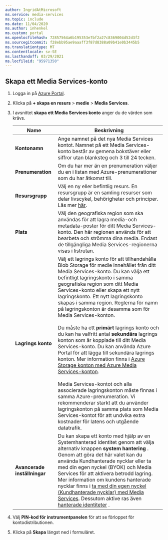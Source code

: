 ```yaml
---
author: IngridAtMicrosoft
ms.service: media-services
ms.topic: include
ms.date: 11/04/2020
ms.author: inhenkel
ms.custom: portal
ms.openlocfilehash: 72857564a6b195353e7bf2a27c8369004d52d3f2
ms.sourcegitcommit: f28ebb95ae9aaaff3f87d8388a09b41e0b3445b5
ms.translationtype: MT
ms.contentlocale: sv-SE
ms.lasthandoff: 03/29/2021
ms.locfileid: "95971350"
---
```

<!-- Use the portal to create a media services account. -->

## <a name="create-a-media-services-account"></a>Skapa ett Media Services-konto

1. Logga in på [Azure Portal](https://portal.azure.com/).
1. Klicka på **+ skapa en resurs**  >  **medie**  >  **Media Services**.
1. I avsnittet **skapa ett Media Services konto** anger du de värden som krävs.

    | Name | Beskrivning |
    | ---|---|
    |**Kontonamn**|Ange namnet på det nya Media Services kontot. Namnet på ett Media Services-konto består av gemena bokstäver eller siffror utan blanksteg och 3 till 24 tecken.|
    |**Prenumeration**|Om du har mer än en prenumeration väljer du en i listan med Azure-prenumerationer som du har åtkomst till.|
    |**Resursgrupp**|Välj en ny eller befintlig resurs. En resursgrupp är en samling resurser som delar livscykel, behörigheter och principer. Läs mer [här](../../../azure-resource-manager/management/overview.md#resource-groups).|
    |**Plats**|Välj den geografiska region som ska användas för att lagra media-och metadata-poster för ditt Media Services-konto. Den här regionen används för att bearbeta och strömma dina media. Endast de tillgängliga Media Services-regionerna visas i listrutan. |
    |**Lagrings konto**|Välj ett lagrings konto för att tillhandahålla Blob Storage för medie innehållet från ditt Media Services-konto. Du kan välja ett befintligt lagringskonto i samma geografiska region som ditt Media Services-konto eller skapa ett nytt lagringskonto. Ett nytt lagringskonto skapas i samma region. Reglerna för namn på lagringskonton är desamma som för Media Services-konton.<br/><br/>Du måste ha ett **primärt** lagrings konto och du kan ha valfritt antal **sekundära** lagrings konton som är kopplade till ditt Media Services-konto. Du kan använda Azure Portal för att lägga till sekundära lagrings konton. Mer information finns i [Azure Storage konton med Azure Media Services-konton](../storage-account-concept.md).<br/><br/>Media Services-kontot och alla associerade lagringskonton måste finnas i samma Azure-prenumeration. Vi rekommenderar starkt att du använder lagringskonton på samma plats som Media Services-kontot för att undvika extra kostnader för latens och utgående datatrafik.|
    |**Avancerade inställningar**| Du kan skapa ett konto med hjälp av en Systemhanterad identitet genom att välja alternativ knappen **system hantering** .  Genom att göra det här valet kan du använda Kundhanterade nycklar eller ta med din egen nyckel (BYOK) och Media Services för att aktivera betrodd lagring.  Mer information om kundens hanterade nycklar finns i [ta med din egen nyckel (Kundhanterade nycklar) med Media Services](../concept-use-customer-managed-keys-byok.md). Dessutom aktive ras även [hanterade identiteter](../concept-managed-identities.md) .

1. Välj **PIN-kod för instrumentpanelen** för att se förloppet för kontodistributionen.
1. Klicka på **Skapa** längst ned i formuläret.

